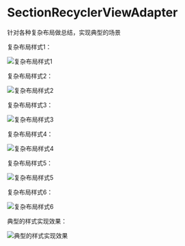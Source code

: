 # SectionRecyclerViewAdapter
针对各种复杂布局做总结，实现典型的场景

复杂布局样式1：


![复杂布局样式1](https://github.com/gycold/SectionRecyclerViewAdapter/blob/master/pictures/1.png)


复杂布局样式2：


![复杂布局样式2](https://github.com/gycold/SectionRecyclerViewAdapter/blob/master/pictures/2.png)


复杂布局样式3：


![复杂布局样式3](https://github.com/gycold/SectionRecyclerViewAdapter/blob/master/pictures/3.png)


复杂布局样式4：


![复杂布局样式4](https://github.com/gycold/SectionRecyclerViewAdapter/blob/master/pictures/4.png)


复杂布局样式5：


![复杂布局样式5](https://github.com/gycold/SectionRecyclerViewAdapter/blob/master/pictures/5.png)


复杂布局样式6：


![复杂布局样式6](https://github.com/gycold/SectionRecyclerViewAdapter/blob/master/pictures/6.png)


典型的样式实现效果：


![典型的样式实现效果](https://github.com/gycold/SectionRecyclerViewAdapter/blob/master/pictures/7.png)

